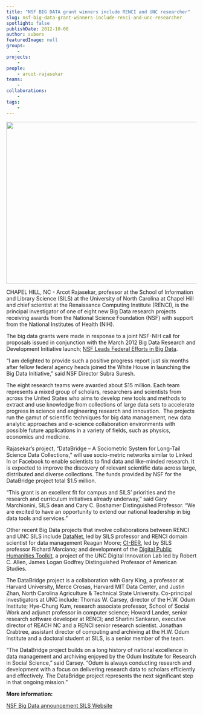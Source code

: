 ```yaml
---
title: "NSF BIG DATA grant winners include RENCI and UNC researcher"
slug: nsf-big-data-grant-winners-include-renci-and-unc-researcher
spotlight: false
publishDate: 2012-10-08
author: subers
featuredImage: null
groups:
    - 
projects:
    - 
people:
    - arcot-rajasekar
teams: 
    - 
collaborations:
    - 
tags:
    -
---
```

<a href="https://www.renci.org/wp-content/uploads/2013/10/renci-article.jpg"><img class="size-large wp-image-12067 alignleft" title="renci-article" src="https://www.renci.org/wp-content/uploads/2013/10/renci-article.jpg" alt="" width="640" height="427" /></a>

CHAPEL HILL, NC - Arcot Rajasekar, professor at the School of Information and Library Science (SILS) at the University of North Carolina at Chapel Hill and chief scientist at the Renaissance Computing Institute (RENCI), is the principal investigator of one of eight new Big Data research projects receiving awards from the National Science Foundation (NSF) with support from the National Institutes of Health (NIH).<!--more-->

The big data grants were made in response to a joint NSF-NIH call for proposals issued in conjunction with the March 2012 Big Data Research and Development Initiative launch; <a href="http://www.nsf.gov/news/news_summ.jsp?cntn_id=123607" target="_blank">NSF Leads Federal Efforts in Big Data</a>.

“I am delighted to provide such a positive progress report just six months after fellow federal agency heads joined the White House in launching the Big Data Initiative,” said NSF Director Subra Suresh.

The eight research teams were awarded about $15 million. Each team represents a mixed group of scholars, researchers and scientists from across the United States who aims to develop new tools and methods to extract and use knowledge from collections of large data sets to accelerate progress in science and engineering research and innovation.  The projects run the gamut of scientific techniques for big data management, new data analytic approaches and e-science collaboration environments with possible future applications in a variety of fields, such as physics, economics and medicine.

Rajasekar’s project, “DataBridge – A Sociometric System for Long-Tail Science Data Collections,” will use socio-metric networks similar to Linked In or Facebook to enable scientists to find data and like-minded research. It is expected to improve the discovery of relevant scientific data across large, distributed and diverse collections. The funds provided by NSF for the DataBridge project total $1.5 million.

“This grant is an excellent fit for campus and SILS’ priorities and the research and curriculum initiatives already underway,” said Gary Marchionini, SILS dean and Cary C. Boshamer Distinguished Professor. “We are excited to have an opportunity to extend our national leadership in big data tools and services.”

Other recent Big Data projects that involve collaborations between RENCI and UNC SILS include <a href="https://www.renci.org/news/releases/nsf-datanet" target="_blank">DataNet</a>, led by SILS professor and RENCI domain scientist for data management Reagan Moore; <a href="http://sils.unc.edu/news/2012/ci-ber-big-data" target="_blank">CI-BER</a>, led by SILS professor Richard Marciano; and development of the <a href="http://www.diph.org/" target="_blank">Digital Public Humanities Toolkit</a>, a project of the UNC Digital Innovation Lab led by Robert C. Allen, James Logan Godfrey Distinguished Professor of American Studies.

The DataBridge project is a collaboration with Gary King, a professor at Harvard University, Merce Crosas, Harvard MIT Data Center, and Justin Zhan, North Carolina Agriculture &amp; Technical State University. Co-principal investigators at UNC include: Thomas W. Carsey, director of the H.W. Odum Institute; Hye-Chung Kum, research associate professor, School of Social Work and adjunct professor in computer science; Howard Lander, senior research software developer at RENCI; and Sharlini Sankaran, executive director of REACH NC and a RENCI senior research scientist. Jonathan Crabtree, assistant director of computing and archiving at the H.W. Odum Institute and a doctoral student at SILS, is a senior member of the team.

“The DataBridge project builds on a long history of national excellence in data management and archiving enjoyed by the Odum Institute for Research in Social Science,” said Carsey. “Odum is always conducting research and development with a focus on delivering research data to scholars efficiently and effectively. The DataBridge project represents the next significant step in that ongoing mission.”

<strong>More information:
</strong>

<a href="http://www.nsf.gov/news/news_summ.jsp?cntn_id=125610&amp;org=NSF&amp;from=news" target="_blank">NSF Big Data announcement
</a><a href="http://sils.unc.edu/" target="_blank">SILS Website</a>

<!-- old tags
    ["arcot-rajasekar","data","DataBridge","National Science Foundation (NSF)","School of Information and Library Science(SILS)"]
-->
